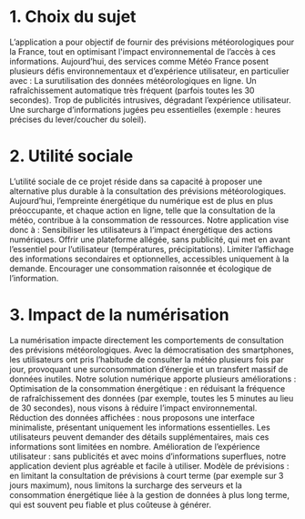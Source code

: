 # 1. Choix du sujet
L’application a pour objectif de fournir des prévisions météorologiques pour la France, tout en optimisant l'impact environnemental de l’accès à ces informations. Aujourd’hui, des services comme Météo France posent plusieurs défis environnementaux et d’expérience utilisateur, en particulier avec :
La surutilisation des données météorologiques en ligne.
Un rafraîchissement automatique très fréquent (parfois toutes les 30 secondes).
Trop de publicités intrusives, dégradant l’expérience utilisateur.
Une surcharge d’informations jugées peu essentielles (exemple : heures précises du lever/coucher du soleil).

# 2. Utilité sociale
L’utilité sociale de ce projet réside dans sa capacité à proposer une alternative plus durable à la consultation des prévisions météorologiques. Aujourd’hui, l’empreinte énergétique du numérique est de plus en plus préoccupante, et chaque action en ligne, telle que la consultation de la météo, contribue à la consommation de ressources. Notre application vise donc à :
Sensibiliser les utilisateurs à l’impact énergétique des actions numériques.
Offrir une plateforme allégée, sans publicité, qui met en avant l’essentiel pour l’utilisateur (températures, précipitations).
Limiter l’affichage des informations secondaires et optionnelles, accessibles uniquement à la demande.
Encourager une consommation raisonnée et écologique de l’information.

# 3. Impact de la numérisation
La numérisation impacte directement les comportements de consultation des prévisions météorologiques. Avec la démocratisation des smartphones, les utilisateurs ont pris l’habitude de consulter la météo plusieurs fois par jour, provoquant une surconsommation d’énergie et un transfert massif de données inutiles. Notre solution numérique apporte plusieurs améliorations :
Optimisation de la consommation énergétique : en réduisant la fréquence de rafraîchissement des données (par exemple, toutes les 5 minutes au lieu de 30 secondes), nous visons à réduire l’impact environnemental.
Réduction des données affichées : nous proposons une interface minimaliste, présentant uniquement les informations essentielles. Les utilisateurs peuvent demander des détails supplémentaires, mais ces informations sont limitées en nombre.
Amélioration de l’expérience utilisateur : sans publicités et avec moins d’informations superflues, notre application devient plus agréable et facile à utiliser.
Modèle de prévisions : en limitant la consultation de prévisions à court terme (par exemple sur 3 jours maximum), nous limitons la surcharge des serveurs et la consommation énergétique liée à la gestion de données à plus long terme, qui est souvent peu fiable et plus coûteuse à générer.
